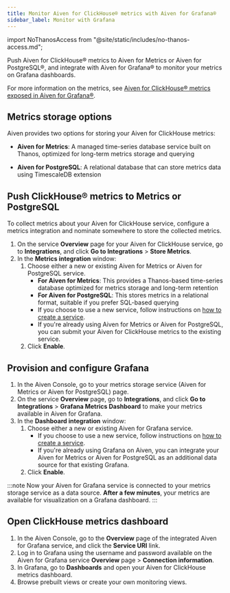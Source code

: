 ```yaml
---
title: Monitor Aiven for ClickHouse® metrics with Aiven for Grafana®
sidebar_label: Monitor with Grafana
---
```


import NoThanosAccess from "@site/static/includes/no-thanos-access.md";

Push Aiven for ClickHouse® metrics to Aiven for Metrics or Aiven for PostgreSQL®, and integrate with Aiven for Grafana® to monitor your metrics on Grafana dashboards.

For more information on the metrics, see
[Aiven for ClickHouse® metrics exposed in Aiven for Grafana®](/docs/products/clickhouse/reference/metrics-list).

## Metrics storage options

Aiven provides two options for storing your Aiven for ClickHouse metrics:

- **Aiven for Metrics**: A managed time-series database service built on Thanos, optimized
  for long-term metrics storage and querying

  <NoThanosAccess/>

- **Aiven for PostgreSQL**: A relational database that can store metrics data using
  TimescaleDB extension

## Push ClickHouse® metrics to Metrics or PostgreSQL

To collect metrics about your Aiven for ClickHouse service,
configure a metrics integration and nominate somewhere to store the
collected metrics.

1.  On the service **Overview** page for your Aiven for ClickHouse service, go to
    **Integrations**, and click **Go to Integrations** > **Store Metrics**.
1.  In the **Metrics integration** window:
    1.  Choose either a new or existing Aiven for Metrics or Aiven for PostgreSQL service.
        -   **For Aiven for Metrics**: This provides a Thanos-based time-series database
            optimized for metrics storage and long-term retention
        -   **For Aiven for PostgreSQL**: This stores metrics in a relational format, suitable
            if you prefer SQL-based querying
        -   If you choose to use a new service, follow instructions on
            [how to create a service](/docs/platform/howto/create_new_service).
        -   If you're already using Aiven for Metrics or Aiven for PostgreSQL,
            you can submit your Aiven for ClickHouse metrics to the existing service.
    1.  Click **Enable**.

## Provision and configure Grafana

1.  In the Aiven Console, go to your metrics storage service (Aiven for Metrics or Aiven
    for PostgreSQL) page.
1.  On the service **Overview** page, go to **Integrations**, and click
    **Go to Integrations** > **Grafana Metrics Dashboard** to make your metrics available
    in Aiven for Grafana.
1.  In the **Dashboard integration** window:
    1.  Choose either a new or existing Aiven for Grafana service.
        -   If you choose to use a new service, follow instructions on
            [how to create a service](/docs/platform/howto/create_new_service).
        -   If you're already using Grafana on Aiven, you can integrate
            your Aiven for Metrics or Aiven for PostgreSQL as an additional data source for that
            existing Grafana.
    1.  Click **Enable**.

:::note
Now your Aiven for Grafana service is connected to your metrics storage service as a data
source. **After a few minutes**, your metrics are available for visualization on a Grafana
dashboard.
:::

## Open ClickHouse metrics dashboard

1.  In the Aiven Console, go to the **Overview** page of the integrated Aiven for Grafana
    service, and click the **Service URI** link.
1.  Log in to Grafana using the username and password available on the Aiven for Grafana
    service **Overview** page > **Connection information**.
1.  In Grafana, go to **Dashboards** and open your Aiven for ClickHouse metrics dashboard.
1.  Browse prebuilt views or create your own monitoring views.
